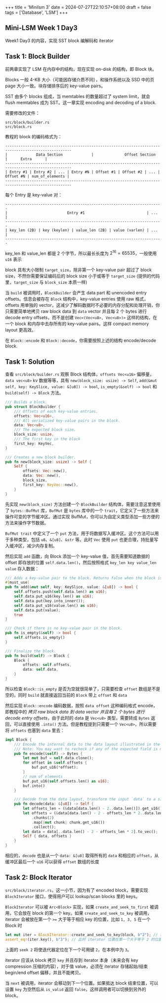 +++
title = 'Minilsm 3'
date = 2024-07-27T22:10:57+08:00
draft = false
tags = ['Database', 'LSM']
+++

## Mini-LSM Week 1 Day3

Week1 Day3 的内容，实现 SST block 编解码和 iterator

## Task 1: Block Builder

前两章实现了 LSM 在内存中的结构，现在实现 on-disk 的结构，即 Block 块。

Blocks 一般 4-KB 大小（可能因存储介质不同），和操作系统以及 SSD 中的页 page 大小一致。块存储排序后的 key-value pairs。

SST 由多个 blocks 组成，当 memtables 的数量超过了 system limit，就会 flush memtables 成为 SST。这一章实现 encoding and decoding of a block.

需要修改的文件：

```
src/block/builder.rs
src/block.rs
```

教程的 block 的编码格式为：

```
----------------------------------------------------------------------------------------------------
|             Data Section             |              Offset Section             |      Extra      |
----------------------------------------------------------------------------------------------------
| Entry #1 | Entry #2 | ... | Entry #N | Offset #1 | Offset #2 | ... | Offset #N | num_of_elements |
----------------------------------------------------------------------------------------------------

```

每个 Entry 是 key-value 对：

```
-----------------------------------------------------------------------
|                           Entry #1                            | ... |
-----------------------------------------------------------------------
| key_len (2B) | key (keylen) | value_len (2B) | value (varlen) | ... |
-----------------------------------------------------------------------

```

key_len 和 value_len 都是 2 个字节，所以最长长度为 $2^16 = 65535$，一般使用 `u16` 表示

block 具有大小限制 `target_size`，除非第一个 key-value pair 超过了 block size，不然你需要保证编码后的 block size 小于或等于 `target_size` (提供的代码里，`target_size` 与 `block_size` 本质一样)

当 `build` 被调用时，`BlockBuilder` 会产生 data part 和 unencoded entry offsets。信息会被存在 `Block` 结构中，key-value entries 使用 raw 格式，offsets 用单独的 vector，这减少了解码数据时不必要的内存分配和处理开销，你只需要简单地拷贝 raw block data 到 `data` vector 并且每 2 个 bytes 进行 decode entry offsets，而不是创建 `Vec<(Vec<u8>, Vec<u8>)>` 这样的结构，在一个 block 和内存中去存所有的 key-value pairs。这样 compact memory layout 更高效。

在 `Block::encode` 和 `Block::decode`，你需要按照上述的结构 encode/decode block.

## Task 1: Solution

查看 `src/block/builder.rs` 观察 Block 结构体，`offsets Vec<u16>` 偏移量， `data vec<u8>` kv 数据等等，具有 `new(block_size: usize) -> Self`, `add(&mut self, key: KeySlice, value: &[u8]) -> bool`, `is_empty(&self) -> bool` 和 `build(self) -> Block` 方法。

```Rust
/// Builds a block.
pub struct BlockBuilder {
    /// Offsets of each key-value entries.
    offsets: Vec<u16>,
    /// All serialized key-value pairs in the block.
    data: Vec<u8>,
    /// The expected block size.
    block_size: usize,
    /// The first key in the block
    first_key: KeyVec,
}

/// Creates a new block builder.
pub fn new(block_size: usize) -> Self {
    Self {
        offsets: Vec::new(),
        data: Vec::new(),
        block_size,
        first_key: KeyVec::new(),
    }
}
```

先实现 `new(block_size)` 方法创建一个 `BlockBuilder` 结构体，需要注意这里使用了 `bytes::BufMut` 库，`BufMut` 是 `bytes` 库中的一个 `trait`，它定义了一些方法来操作可变的字节缓冲区。通过实现 BufMut，你可以为自定义类型添加一些方便的方法来操作字节数据。

`BufMut trait` 中定义了一个 `put` 方法，用于将数据写入缓冲区。这个方法可以用于多种类型，包括 `u8`、`&[u8]`、`&str` 等。此时 `Vec` 使用 `put` 也更合理，持批量写入缓冲区，减少内存复制。

然后实现 `add` 函数，向 Block 添加一个 key-value 值，首先需要知道数据的 offset 即存放的位置 `self.data.len()`，然后按照格式 `key_len key value_len value` 存入数据：

```Rust
/// Adds a key-value pair to the block. Returns false when the block is full.
#[must_use]
pub fn add(&mut self, key: KeySlice, value: &[u8]) -> bool {
    self.offsets.push(self.data.len() as u16);
    self.data.put_u16(key.len() as u16);
    self.data.put(key.into_inner());
    self.data.put_u16(value.len() as u16);
    self.data.put(value);
    true
}

/// Check if there is no key-value pair in the block.
pub fn is_empty(&self) -> bool {
    self.offsets.is_empty()
}

/// Finalize the block.
pub fn build(self) -> Block {
    Block {
        offsets: self.offsets,
        data: self.data,
    }
}
```

所以检查 `Block::is_empty` 是否为空就很简单了，只需要检查 `offset` 数组是不是空的，同时 `build` 就直接返回当前的 `Block` 带上 `offset` 和 `data`

然后实现 `Block::encode` 编码数据，按照 `data offset` 这种编码格式 encode，即教程中的 _拷贝 raw block data 到 data vector 并且每 2 个 bytes 进行 decode entry offsets_，由于此时的 data 是 `Vec<u8>` 类型，需要转成 `Bytes` 返回，可以直接使用 `.into()` 方法。但是教程提到只需要一个 `Vec<u8>`，所以需要将 `offsets` 也塞到 `data` 里去：

```Rust
impl Block {
    /// Encode the internal data to the data layout illustrated in the tutorial
    /// Note: You may want to recheck if any of the expected field is missing from your output
    pub fn encode(&self) -> Bytes {
        let mut buf = self.data.clone();
        for offset in &self.offsets {
            buf.put_u16(*offset);
        }
        // num of elements
        buf.put_u16(self.offsets.len() as u16);
        buf.into()
    }

    /// Decode from the data layout, transform the input `data` to a single `Block`
    pub fn decode(data: &[u8]) -> Self {
        let offsets_len = (&data[data.len() - 2..data.len()]).get_u16() as usize;
        let offsets = (&data[data.len() - 2 - offsets_len * 2..data.len() - 2])
            .chunks(2)
            .map(|mut chunk| chunk.get_u16())
            .collect();
        let data = data[..data.len() - 2 - offsets_len * 2].to_vec();
        Self { data, offsets }
    }
}
```

相应的，`decode` 也是从一个 `data: &[u8]` 取得所有的 `data` 和相应的 `offset`，从缓冲区最后一个 `u16` 可以获得 `offset` 数组的长度

## Task 2: Block Iterator

`src/block/iterator.rs`，这一小节，因为有了 encoded block，需要实现 `BlockIterator` 接口，使得用户可以 lookup/scan blocks 里的 keys。

`BlockIterator` 可以被 `Arc<Block>` 实现，如果 `create_and_seek_to_first` 被调用，它会放在 block 的第一个 key。如果 `create_and_seek_to_key` 被调用，iterator 会被放在第一个 `>=` 大于等于相应 key 的位置，比如 `1, 3, 5` 在一个 Block 时

```rust
let mut iter = BlockIterator::create_and_seek_to_key(block, b"2"); // 创建 key 2
assert_eq!(iter.key(), b"3"); // 此时 iterator 位置在第一个大于等于 2 的位置即 3 的位置
```

上面的 `seek 2` 将使迭代器定位在下一个可用键 `2`，在本例中为 `3`。

iterator 应该从 block 拷贝 `key` 并且存到 iterator 本身（未来会有 key compression 压缩的内容），对于值 value，必须在 iterator 存储起始/结束 begin/end offset 偏移，并且不能拷贝。

当 `next` 被调用，iterator 会移动到下一个位置。如果抵达 block 结束位置，可以设置 `key` 为空然后从 `is_valid` 返回 `false`，这样调用者可以切换到另外的 block。
